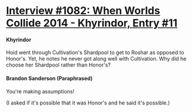 # [Interview #1082: When Worlds Collide 2014 - Khyrindor, Entry #11](https://www.theoryland.com/intvmain.php?i=1082#11)

#### Khyrindor

Hoid went through Cultivation's Shardpool to get to Roshar as opposed to Honor's. Yet, he notes he never got along well with Cultivation. Why did he choose her Shardpool rather than Honor's?

#### Brandon Sanderson (Paraphrased)

You're making assumptions!

(I asked if it's possible that it was Honor's and he said it's possible.)


